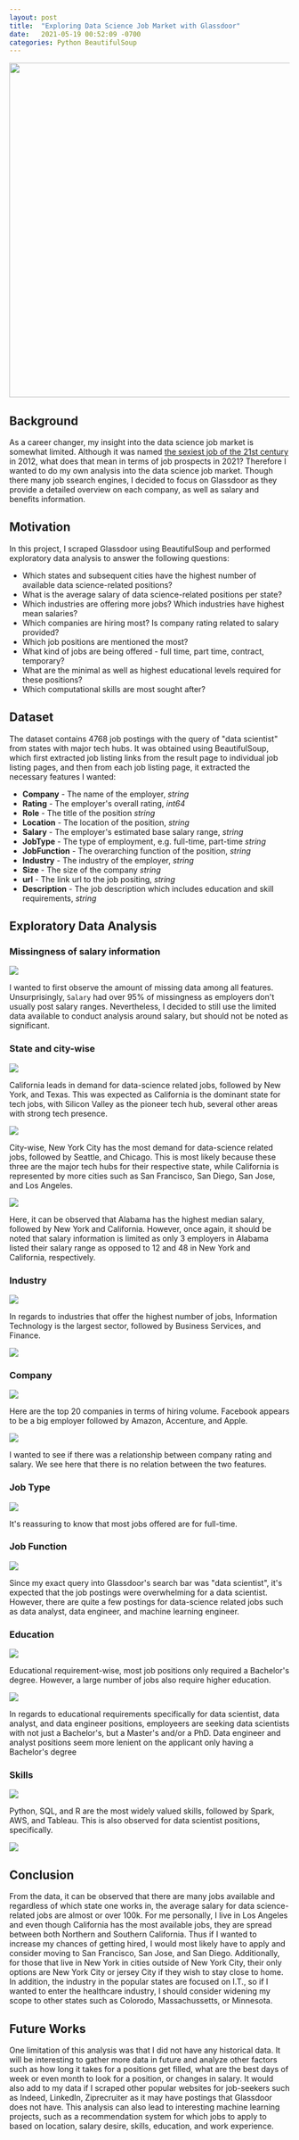 ```yaml
---
layout: post
title:  "Exploring Data Science Job Market with Glassdoor"
date:   2021-05-19 00:52:09 -0700
categories: Python BeautifulSoup
---
```


<img src="{{site.baseurl}}/images/glassdoor.jpeg?raw=true" width="600"/>

## Background
As a career changer, my insight into the data science job market is somewhat limited. Although it was named [the sexiest job of the 21st century](https://hbr.org/2012/10/data-scientist-the-sexiest-job-of-the-21st-century) in 2012, what does that mean in terms of job prospects in 2021? Therefore I wanted to do my own analysis into the data science job market. Though there many job ssearch engines, I decided to focus on Glassdoor as they provide a detailed overview on each company, as well as salary and benefits information.

## Motivation
In this project, I scraped Glassdoor using BeautifulSoup and performed exploratory data analysis to answer the following questions:
- Which states and subsequent cities have the highest number of available data science-related positions?
- What is the average salary of data science-related positions per state?
- Which industries are offering more jobs? Which industries have highest mean salaries?
- Which companies are hiring most? Is company rating related to salary provided?
- Which job positions are mentioned the most?
- What kind of jobs are being offered - full time, part time, contract, temporary?
- What are the minimal as well as highest educational levels required for these positions?
- Which computational skills are most sought after?

## Dataset
The dataset contains 4768 job postings with the query of "data scientist" from states with major tech hubs. It was obtained using BeautifulSoup, which first extracted job listing links from the result page to individual job listing pages, and then from each job listing page, it extracted the necessary features I wanted:

- **Company** - The name of the employer, _string_
- **Rating** - The employer's overall rating, _int64_
- **Role** - The title of the position _string_
- **Location** - The location of the position, _string_
- **Salary** - The employer's estimated base salary range, _string_
- **JobType** - The type of employment, e.g. full-time, part-time _string_
- **JobFunction** - The overarching function of the position, _string_
- **Industry** - The industry of the employer, _string_
- **Size** - The size of the company _string_ 
- **url** - The link url to the job positing, _string_
- **Description** - The job description which includes education and skill requirements, _string_

## Exploratory Data Analysis

### Missingness of salary information

<img src="{{site.baseurl}}/images/project5/missingness.png?raw=true"/>

I wanted to first observe the amount of missing data among all features. Unsurprisingly, `Salary` had over 95% of missingness as employers don't usually post salary ranges. Nevertheless, I decided to still use the limited data available to conduct analysis around salary, but should not be noted as significant. 

### State and city-wise

<img src="{{site.baseurl}}/images/project5/jobs_by_state.png?raw=true"/>

California leads in demand for data-science related jobs, followed by New York, and Texas. This was expected as California is the dominant state for tech jobs, with Silicon Valley as the pioneer tech hub, several other areas with strong tech presence.

<img src="{{site.baseurl}}/images/project5/jobs_by_city.png?raw=true"/>

City-wise, New York City has the most demand for data-science related jobs, followed by Seattle, and Chicago. This is most likely because these three are the major tech hubs for their respective state, while California is represented by more cities such as San Francisco, San Diego, San Jose, and Los Angeles. 

<img src="{{site.baseurl}}/images/project2/median_salary_by_state.png?raw=true"/>

Here, it can be observed that Alabama has the highest median salary, followed by New York and California. However, once again, it should be noted that salary information is limited as only 3 employers in Alabama listed their salary range as opposed to 12 and 48 in New York and California, respectively.

### Industry

<img src="{{site.baseurl}}/images/project5/jobs_by_industry.png?raw=true"/>

In regards to industries that offer the highest number of jobs, Information Technology is the largest sector, followed by Business Services, and Finance. 

<img src="{{site.baseurl}}/images/project5/median_salary_by_industry.png?raw=true"/>

### Company

<img src="{{site.baseurl}}/images/project5/jobs_by_company.png?raw=true"/>

Here are the top 20 companies in terms of hiring volume. Facebook appears to be a big employer followed by Amazon, Accenture, and Apple.


<img src="{{site.baseurl}}/images/project5/rating_salary.png?raw=true"/>

I wanted to see if there was a relationship between company rating and salary. We see here that there is no relation between the two features.


### Job Type

<img src="{{site.baseurl}}/images/project5/jobs_by_type.png?raw=true"/>

It's reassuring to know that most jobs offered are for full-time.

### Job Function

<img src="{{site.baseurl}}/images/project2/jobs_by_function.png?raw=true"/>

Since my exact query into Glassdoor's search bar was "data scientist", it's expected that the job postings were overwhelming for a data scientist. However, there are quite a few postings for data-science related jobs such as data analyst, data engineer, and machine learning engineer.

### Education

<img src="{{site.baseurl}}/images/project5/education.png?raw=true"/>

Educational requirement-wise, most job positions only required a Bachelor's degree. However, a large number of jobs also require higher education.

<img src="{{site.baseurl}}/images/project5/edu_by_function.png?raw=true"/>

In regards to educational requirements specifically for data scientist, data analyst, and data engineer positions, employeers are seeking data scientists with not just a Bachelor's, but a Master's and/or a PhD. Data engineer and analyst positions seem more lenient on the applicant only having a Bachelor's degree

### Skills

<img src="{{site.baseurl}}/images/project5/skills.png?raw=true"/>

Python, SQL, and R are the most widely valued skills, followed by Spark, AWS, and Tableau. This is also observed for data scientist positions, specifically.

<img src="{{site.baseurl}}/images/project5/ds_skills.png?raw=true"/>


## Conclusion
From the data, it can be observed that there are many jobs available and regardless of which state one works in, the average salary for data science-related jobs are almost or over 100k. For me personally, I live in Los Angeles  and even though California has the most available jobs, they are spread between both Northern and Southern California. Thus if I wanted to increase my chances of getting hired, I would most likely have to apply and consider moving to San Francisco, San Jose, and San Diego. Additionally, for those that live in New York in cities outside of New York City, their only options are New York City or jersey City if they wish to stay close to home. 
In addition, the industry in the popular states are focused on I.T., so if I wanted to enter the healthcare industry, I should consider widening my scope to other states such as Colorodo, Massachussetts, or Minnesota. 

## Future Works
One limitation of this analysis was that I did not have any historical data. It will be interesting to gather more data in future and analyze other factors such as how long it takes for a positions get filled, what are the best days of week or even month to look for a position, or changes in salary. 
It would also add to my data if I scraped other popular websites for job-seekers such as Indeed, LinkedIn, Ziprecruiter as it may have postings that Glassdoor does not have. 
This analysis can also lead to interesting machine learning projects, such as a recommendation system for which jobs to apply to based on location, salary desire, skills, education, and work experience.
